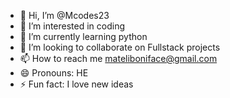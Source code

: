 - 👋 Hi, I’m @Mcodes23
- 👀 I’m interested in coding
- 🌱 I’m currently learning python
- 💞️ I’m looking to collaborate on Fullstack projects
- 📫 How to reach me mateliboniface@gmail.com
- 😄 Pronouns: HE
- ⚡ Fun fact: I love new ideas

<!---
Mcodes23/Mcodes23 is a ✨ special ✨ repository because its `README.md` (this file) appears on your GitHub profile.
You can click the Preview link to take a look at your changes.
--->
